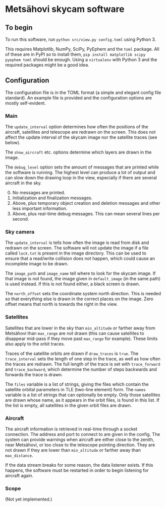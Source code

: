 
# Metsähovi skycam software

## To begin

To run this software, run `python src/view.py config.toml` using Python 3.

This requires Matplotlib, NumPy, SciPy, PyEphem and the `toml` package. All of these are
in PyPI so to install them, `pip install matplotlib scipy pyephem toml` should be enough.
Using a `virtualenv` with Python 3 and the required packages might be a good idea.


## Configuration

The configuration file is in the TOML format (a simple and elegant config file standard).
An example file is provided and the configuration options are mostly self-evident.

### Main

The `update_interval` option determines how often the positions of the aircraft,
satellites and telescope are redrawn on the screen. This does not affect the update
interval of the skycam image nor the satellite traces (see below).

The `show_aircraft` etc. options determine which layers are drawn in the image.

The `debug_level` option sets the amount of messages that are printed while the software
is running. The highest level can produce a lot of output and can slow down the drawing
loop in the view, especially if there are several aircraft in the sky.

0. No messages are printed.
1. Initialization and finalization messages.
2. Above, plus temporary object creation and deletion messages and other less important 
   information.
3. Above, plus real-time debug messages. This can mean several lines per second.

### Sky camera

The `update_interval` is tells how often the image is read from disk and redrawn on the
screen. The software will not update the image if a file called `lock.txt` is present in
the image directory. This can be used to ensure that a read/write collision does not
happen, which could cause an incomplete image to be drawn.

The `image_path` and `image_name` tell where to look for the skycam image. If that image
is not found, the image given in `default_image` (in the same path) is used instead. If
this is not found either, a black screen is drawn.

The `north_offset` sets the coordinate system north direction. This is needed so that
everything else is drawn in the correct places on the image. Zero offset means that north
is towards the right in the view.

### Satellites

Satellites that are lower in the sky than `min_altitude` or farther away from Metsähovi
than `max_range` are not drawn (this can cause satellites to disappear mid-pass if they
move past `max_range` for example). These limits also apply to the orbit traces.

Traces of the satellite orbits are drawn if `draw_traces` is `true`. The `trace_interval`
sets the length of one step in the trace, as well as how often the traces are redrawn.
The full length of the trace is set with `trace_forward` and `trace_backward`, which
determine the number of steps backwards and forwards the trace is drawn.

The `files` variable is a list of strings, giving the files which contain the satellite
orbital parameters in TLE (two-line element) form. The `names` variable is a list of
strings that can optionally be empty. Only those satellites are drawn whose name, as it
appears in the orbit files, is found in this list. If the list is empty, all satellites
in the given orbit files are drawn.


### Aircraft

The aircraft information is retrieved in real-time through a socket connection. The
address and port to connect to are given in the config. The system can provide warnings
when aircraft are either close to the zenith, near Metsähovi, or too close to the
telescope pointing direction. They are not drawn if they are lower than `min_altitude` or
farther away than `max_distance`.

If the data stream breaks for some reason, the data listener exists. If this happens, the
software must be restarted in order to begin listening for aircraft again.

### Scope

(Not yet implemented.)


